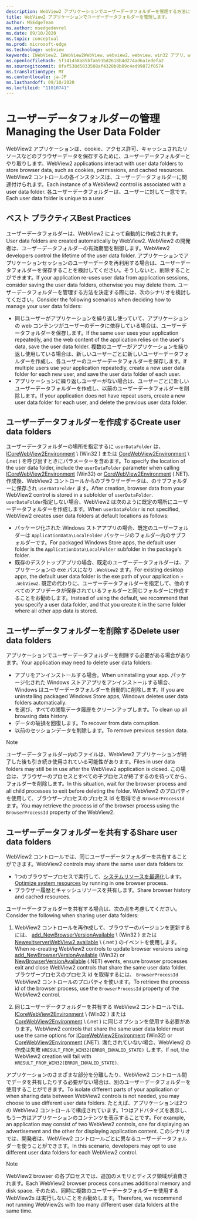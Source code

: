 ```yaml
---
description: WebView2 アプリケーションでユーザーデータフォルダーを管理する方法について説明します。
title: WebView2 アプリケーションでユーザーデータフォルダーを管理します。
author: MSEdgeTeam
ms.author: msedgedevrel
ms.date: 09/10/2020
ms.topic: conceptual
ms.prod: microsoft-edge
ms.technology: webview
keywords: IWebView2、IWebView2WebView、webview2、webview、win32 アプリ、win32、edge、ICoreWebView2、ICoreWebView2Host、browser control、edge html、ユーザーデータフォルダー
ms.openlocfilehash: 5f341458a85bfab93bd2618b4d274ad6a1edefa2
ms.sourcegitcommit: 0faf538d5033508af4320b9b89c4ed99872f0574
ms.translationtype: MT
ms.contentlocale: ja-JP
ms.lasthandoff: 09/10/2020
ms.locfileid: "11010741"
---
```

# <span data-ttu-id="b9f29-104">ユーザーデータフォルダーの管理</span><span class="sxs-lookup"><span data-stu-id="b9f29-104">Managing the User Data Folder</span></span>  

<span data-ttu-id="b9f29-105">WebView2 アプリケーションは、cookie、アクセス許可、キャッシュされたリソースなどのブラウザーデータを保存するために、ユーザーデータフォルダーとやり取りします。</span><span class="sxs-lookup"><span data-stu-id="b9f29-105">WebView2 applications interact with user data folders to store browser data, such as cookies, permissions, and cached resources.</span></span>  <span data-ttu-id="b9f29-106">WebView2 コントロールの各インスタンスは、ユーザーデータフォルダーに関連付けられます。</span><span class="sxs-lookup"><span data-stu-id="b9f29-106">Each instance of a WebView2 control is associated with a user data folder.</span></span>  <span data-ttu-id="b9f29-107">各ユーザーデータフォルダーは、ユーザーに対して一意です。</span><span class="sxs-lookup"><span data-stu-id="b9f29-107">Each user data folder is unique to a user.</span></span>  

## <span data-ttu-id="b9f29-108">ベスト プラクティス</span><span class="sxs-lookup"><span data-stu-id="b9f29-108">Best Practices</span></span>  

<span data-ttu-id="b9f29-109">ユーザーデータフォルダーは、WebView2 によって自動的に作成されます。</span><span class="sxs-lookup"><span data-stu-id="b9f29-109">User data folders are created automatically by WebView2.</span></span>  <span data-ttu-id="b9f29-110">WebView2 の開発者は、ユーザーデータフォルダーの有効期間を制御します。</span><span class="sxs-lookup"><span data-stu-id="b9f29-110">WebView2 developers control the lifetime of the user data folder.</span></span>  <span data-ttu-id="b9f29-111">アプリケーションでアプリケーションセッションのユーザーデータを再利用する場合は、ユーザーデータフォルダーを保存することを検討してください。そうしないと、削除することができます。</span><span class="sxs-lookup"><span data-stu-id="b9f29-111">If your application re-uses user data from application sessions, consider saving the user data folders, otherwise you may delete them.</span></span>  <span data-ttu-id="b9f29-112">ユーザーデータフォルダーを管理する方法を決定する際には、次のシナリオを検討してください。</span><span class="sxs-lookup"><span data-stu-id="b9f29-112">Consider the following scenarios when deciding how to manage your user data folders:</span></span>  

*   <span data-ttu-id="b9f29-113">同じユーザーがアプリケーションを繰り返し使っていて、アプリケーションの web コンテンツがユーザーのデータに依存している場合は、ユーザーデータフォルダーを保存します。</span><span class="sxs-lookup"><span data-stu-id="b9f29-113">If the same user uses your application repeatedly, and the web content of the application relies on the user's data, save the user data folder.</span></span>  <span data-ttu-id="b9f29-114">複数のユーザーがアプリケーションを繰り返し使用している場合は、新しいユーザーごとに新しいユーザーデータフォルダーを作成し、各ユーザーのユーザーデータフォルダーを保存します。</span><span class="sxs-lookup"><span data-stu-id="b9f29-114">If multiple users use your application repeatedly, create a new user data folder for each new user, and save the user data folder of each user.</span></span>
*   <span data-ttu-id="b9f29-115">アプリケーションに繰り返しユーザーがない場合は、ユーザーごとに新しいユーザーデータフォルダーを作成し、以前のユーザーデータフォルダーを削除します。</span><span class="sxs-lookup"><span data-stu-id="b9f29-115">If your application does not have repeat users, create a new user data folder for each user, and delete the previous user data folder.</span></span>  

## <span data-ttu-id="b9f29-116">ユーザーデータフォルダーを作成する</span><span class="sxs-lookup"><span data-stu-id="b9f29-116">Create user data folders</span></span>  

<span data-ttu-id="b9f29-117">ユーザーデータフォルダーの場所を指定するに `userDataFolder` は、 [ICoreWebView2Environment](../reference/win32/0-9-622/icorewebview2environment.md) \ (Win32 \) または [CoreWebView2Environment](../reference/dotnet/0-9-628/microsoft-web-webview2-core-corewebview2environment.md) \ (.net \) を呼び出すときにパラメーターを含めます。</span><span class="sxs-lookup"><span data-stu-id="b9f29-117">To specify the location of the user data folder, include the `userDataFolder` parameter when calling [ICoreWebView2Environment](../reference/win32/0-9-622/icorewebview2environment.md) \(Win32\) or [CoreWebView2Environment](../reference/dotnet/0-9-628/microsoft-web-webview2-core-corewebview2environment.md) \(.NET\).</span></span>  <span data-ttu-id="b9f29-118">作成後、WebView2 コントロールからのブラウザーデータは、のサブフォルダーに保存され `userDataFolder` ます。</span><span class="sxs-lookup"><span data-stu-id="b9f29-118">After creation, browser data from your WebView2 control is stored in a subfolder of `userDataFolder`.</span></span>  <span data-ttu-id="b9f29-119">`userDataFolder`指定しない場合、WebView2 は次のように既定の場所にユーザーデータフォルダーを作成します。</span><span class="sxs-lookup"><span data-stu-id="b9f29-119">When `userDataFolder` is not specified, WebView2 creates user data folders at default locations as follows:</span></span>  

*   <span data-ttu-id="b9f29-120">パッケージ化された Windows ストアアプリの場合、既定のユーザーフォルダーは `ApplicationData\LocalFolder` パッケージのフォルダー内のサブフォルダーです。</span><span class="sxs-lookup"><span data-stu-id="b9f29-120">For packaged Windows Store apps, the default user folder is the `ApplicationData\LocalFolder` subfolder in the package's  folder.</span></span>  
*   <span data-ttu-id="b9f29-121">既存のデスクトップアプリの場合、既定のユーザーデータフォルダーは、アプリケーションの exe パスになり `.WebView2` ます。</span><span class="sxs-lookup"><span data-stu-id="b9f29-121">For existing desktop apps, the default user data folder is the exe path of your application + `.WebView2`.</span></span>  <span data-ttu-id="b9f29-122">既定の代わりに、ユーザーデータフォルダーを指定して、他のすべてのアプリデータが保存されているフォルダーと同じフォルダーに作成することをお勧めします。</span><span class="sxs-lookup"><span data-stu-id="b9f29-122">Instead of using the default, we recommend that you specify a user data folder, and that you create it in the same folder where all other app data is stored.</span></span>  

## <span data-ttu-id="b9f29-123">ユーザーデータフォルダーを削除する</span><span class="sxs-lookup"><span data-stu-id="b9f29-123">Delete user data folders</span></span>  

<span data-ttu-id="b9f29-124">アプリケーションでユーザーデータフォルダーを削除する必要がある場合があります。</span><span class="sxs-lookup"><span data-stu-id="b9f29-124">Your application may need to delete user data folders:</span></span>  

*   <span data-ttu-id="b9f29-125">アプリをアンインストールする場合。</span><span class="sxs-lookup"><span data-stu-id="b9f29-125">When uninstalling your app.</span></span>  <span data-ttu-id="b9f29-126">パッケージ化された Windows ストアアプリをアンインストールする場合、Windows はユーザーデータフォルダーを自動的に削除します。</span><span class="sxs-lookup"><span data-stu-id="b9f29-126">If you are uninstalling packaged Windows Store apps, Windows deletes user data folders automatically.</span></span>  
*   <span data-ttu-id="b9f29-127">を選び、すべての閲覧データ履歴をクリーンアップします。</span><span class="sxs-lookup"><span data-stu-id="b9f29-127">To clean up all browsing data history.</span></span>  
*   <span data-ttu-id="b9f29-128">データの破損を回復します。</span><span class="sxs-lookup"><span data-stu-id="b9f29-128">To recover from data corruption.</span></span>  
*   <span data-ttu-id="b9f29-129">以前のセッションデータを削除します。</span><span class="sxs-lookup"><span data-stu-id="b9f29-129">To remove previous session data.</span></span>  

> [!NOTE]
> <span data-ttu-id="b9f29-130">ユーザーデータフォルダー内のファイルは、WebView2 アプリケーションが終了した後も引き続き使用されている可能性があります。</span><span class="sxs-lookup"><span data-stu-id="b9f29-130">Files in user data folders may still be in use after the WebView2 application is closed.</span></span>  <span data-ttu-id="b9f29-131">この場合は、ブラウザーのプロセスとすべての子プロセスが終了するのを待ってから、フォルダーを削除します。</span><span class="sxs-lookup"><span data-stu-id="b9f29-131">In this situation, wait for the browser process and all child processes to exit before deleting the folder.</span></span>  <span data-ttu-id="b9f29-132">WebView2 のプロパティを使用して、ブラウザープロセスのプロセス id を取得でき `BrowserProcessId` ます。</span><span class="sxs-lookup"><span data-stu-id="b9f29-132">You may retrieve the process id of the browser process using the `BrowserProcessId` property of the WebView2.</span></span>  

## <span data-ttu-id="b9f29-133">ユーザーデータフォルダーを共有する</span><span class="sxs-lookup"><span data-stu-id="b9f29-133">Share user data folders</span></span>  

<span data-ttu-id="b9f29-134">WebView2 コントロールでは、同じユーザーデータフォルダーを共有することができます。</span><span class="sxs-lookup"><span data-stu-id="b9f29-134">WebView2 controls may share the same user data folders to:</span></span>  

*   <span data-ttu-id="b9f29-135">1つのブラウザープロセスで実行して、[システムリソースを最適化](../concepts/process-model.md)します。</span><span class="sxs-lookup"><span data-stu-id="b9f29-135">[Optimize system resources](../concepts/process-model.md) by running in one browser process.</span></span>  
*   <span data-ttu-id="b9f29-136">ブラウザー履歴とキャッシュリソースを共有します。</span><span class="sxs-lookup"><span data-stu-id="b9f29-136">Share browser history and cached resources.</span></span>  

<span data-ttu-id="b9f29-137">ユーザーデータフォルダーを共有する場合は、次の点を考慮してください。</span><span class="sxs-lookup"><span data-stu-id="b9f29-137">Consider the following when sharing user data folders:</span></span>  

1.  <span data-ttu-id="b9f29-138">WebView2 コントロールを再作成して、ブラウザーのバージョンを更新するには、 [add_NewBrowserVersionAvailable](../reference/win32/0-9-622/icorewebview2environment.md#add_newbrowserversionavailable) \ (Win32 \) または [NewexitserverWebView2 available](../reference/dotnet/0-9-628/microsoft-web-webview2-core-corewebview2environment.md#newbrowserversionavailable) \ (.net \) のイベントを使用します。</span><span class="sxs-lookup"><span data-stu-id="b9f29-138">When re-creating WebView2 controls to update browser versions using [add_NewBrowserVersionAvailable](../reference/win32/0-9-622/icorewebview2environment.md#add_newbrowserversionavailable) \(Win32\) or [NewBrowserVersionAvailable](../reference/dotnet/0-9-628/microsoft-web-webview2-core-corewebview2environment.md#newbrowserversionavailable) \(.NET\) events, ensure browser processes exit and close WebView2 controls that share the same user data folder.</span></span>  <span data-ttu-id="b9f29-139">ブラウザープロセスのプロセス id を取得するには、 `BrowserProcessId` WebView2 コントロールのプロパティを使います。</span><span class="sxs-lookup"><span data-stu-id="b9f29-139">To retrieve the process id of the browser process, use the `BrowserProcessId` property of the WebView2 control.</span></span>  

2.  <span data-ttu-id="b9f29-140">同じユーザーデータフォルダーを共有する WebView2 コントロールでは、 [ICoreWebView2Environment](../reference/win32/0-9-622/icorewebview2environment.md) \ (Win32 \) または [CoreWebView2Environment](../reference/dotnet/0-9-628/microsoft-web-webview2-core-corewebview2environment.md) \ (.net \) に同じオプションを使用する必要があります。</span><span class="sxs-lookup"><span data-stu-id="b9f29-140">WebView2 controls that share the same user data folder must use the same options for [ICoreWebView2Environment](../reference/win32/0-9-622/icorewebview2environment.md) \(Win32\) or [CoreWebView2Environment](../reference/dotnet/0-9-628/microsoft-web-webview2-core-corewebview2environment.md) \(.NET\).</span></span>  <span data-ttu-id="b9f29-141">満たされていない場合、WebView2 の作成は失敗 `HRESULT_FROM_WIN32(ERROR_INVALID_STATE)` します。</span><span class="sxs-lookup"><span data-stu-id="b9f29-141">If not, the WebView2 creation will fail with `HRESULT_FROM_WIN32(ERROR_INVALID_STATE)`.</span></span>  

<span data-ttu-id="b9f29-142">アプリケーションのさまざまな部分を分離したり、WebView2 コントロール間でデータを共有したりする必要がない場合は、別のユーザーデータフォルダーを使用することができます。</span><span class="sxs-lookup"><span data-stu-id="b9f29-142">To isolate different parts of your application or when sharing data between WebView2 controls is not needed, you may choose to use different user data folders.</span></span>  <span data-ttu-id="b9f29-143">たとえば、アプリケーションは2つの WebView2 コントロールで構成されています。1つはアドバタイズを表示し、もう一方はアプリケーションのコンテンツを表示することです。</span><span class="sxs-lookup"><span data-stu-id="b9f29-143">For example, an application may consist of two WebView2 controls, one for displaying an advertisement and the other for displaying application content.</span></span>  <span data-ttu-id="b9f29-144">このシナリオでは、開発者は、WebView2 コントロールごとに異なるユーザーデータフォルダーを使うことができます。</span><span class="sxs-lookup"><span data-stu-id="b9f29-144">In this scenario, developers may opt to use different user data folders for each WebView2 control.</span></span>  

> [!NOTE]
> <span data-ttu-id="b9f29-145">WebView2 browser の各プロセスでは、追加のメモリとディスク領域が消費されます。</span><span class="sxs-lookup"><span data-stu-id="b9f29-145">Each WebView2 browser process consumes additional memory and disk space.</span></span>  <span data-ttu-id="b9f29-146">そのため、同時に複数のユーザーデータフォルダーを使用する WebView2s は実行しないことをお勧めします。</span><span class="sxs-lookup"><span data-stu-id="b9f29-146">Therefore, we recommend not running WebView2s with too many different user data folders at the same time.</span></span>  
